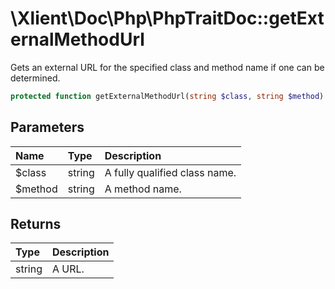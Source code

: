 # \\Xlient\\Doc\\Php\\PhpTraitDoc::getExternalMethodUrl

Gets an external URL for the specified class and method name if one can be determined.

```php
protected function getExternalMethodUrl(string $class, string $method): ?string
```

## Parameters

| Name | Type | Description |
| :--- | :--- | :--- |
| $class | string | A fully qualified class name. |
| $method | string | A method name. |

## Returns

| Type | Description |
| :--- | :--- |
| string | A URL. |